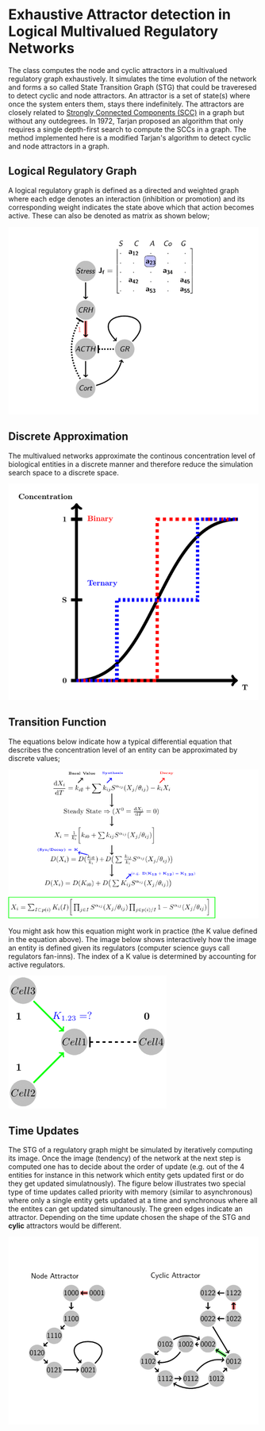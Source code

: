 # Exhaustive Attractor detection in Logical Multivalued Regulatory Networks

The class computes the node and cyclic attractors in a multivalued regulatory graph exhaustively.
It simulates the time evolution of the network and forms a so called State Transition Graph (STG) that could be traveresed to detect cyclic and node attractors.
An attractor is a set of state(s) where once the system enters them, stays there indefinitely. 
The attractors are closely related to [Strongly Connected Components (SCC)](https://en.wikipedia.org/wiki/Strongly_connected_component) in a graph but without any outdegrees. In 1972, Tarjan proposed an algorithm that only requires a single depth-first search to compute the SCCs in a graph. The method implemented here is a modified Tarjan's algorithm to detect cyclic and node attractors in a graph.

## Logical Regulatory Graph 

A logical regulatory graph is defined as a directed and weighted graph where each edge denotes an interaction (inhibition or promotion) and its corresponding weight indicates the state above which that action becomes active. These can also be denoted as matrix as shown below;

<img margin-left="auto" margin-right="auto" src="HPA.gif">

## Discrete Approximation

The multivalued networks approximate the continous concentration level of biological entities in a discrete manner and therefore reduce the simulation search space to a discrete space.

<img margin-left="auto" margin-right="auto" src="BinaryStep.pdf">

## Transition Function

The equations below indicate how a typical differential equation that describes the concentration level of an entity can be approximated by discrete values;

<img margin-left="auto" margin-right="auto" src="Derivation.png">

You might ask how this equation might work in practice (the K value defined in the equation above). The image below shows interactively how the image an entity is defined given its regulators (computer science guys call regulators fan-inns). The index of a K value is determined by accounting for active regulators.

<img margin-left="auto" margin-right="auto" src="KValues.gif">

## Time Updates

The STG of a regulatory graph might be simulated by iteratively computing its image. Once the image (tendency) of the network at the next step is computed one has to decide about the order of update (e.g. out of the 4 entities for instance in this network which entity gets updated first or do they get updated simulatnously). The figure below illustrates two special type of time updates called priority with memory (similar to asynchronous) where only a single entity gets updated at a time and synchronous where all the entites can get updated simultanously. The green edges indicate an attractor. Depending on the time update chosen the shape of the STG and **cylic** attractors would be different.

<img margin-left="auto" margin-right="auto" src="Attractors.gif">
